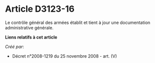 # Article D3123-16

Le contrôle général des armées établit et tient à jour une documentation administrative générale.

**Liens relatifs à cet article**

_Créé par_:

  - Décret n°2008-1219 du 25 novembre 2008 - art. (V)
